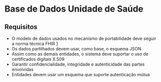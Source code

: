 # Base de Dados Unidade de Saúde
## Requisitos
- O modelo de dados usados no mecanismo de portabilidade deve seguir a norma técnica FHIR [1](https://fhir.org/)
- Os dados partilhados devem usar, como base, o esquema JSON
- Assim como as demais entidades, o sistema deve suportar o uso de certificados digitais X.509
- Garantir confidencialidade, integridade e autenticidade das partes envolvidas
- Entidades devem usar um esquema que suporte autenticação mútua